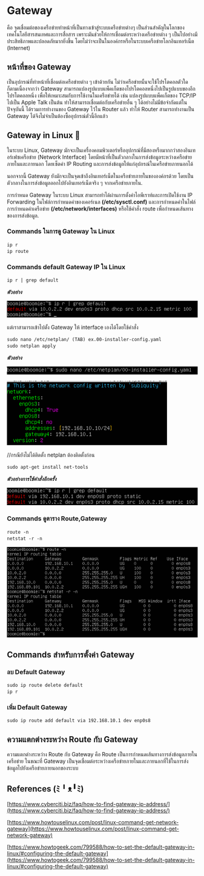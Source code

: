 # Gateway

คือ จุดเชื่อมต่อของเครือข่ายทำหน้าที่เป็นทางเข้าสู่ระบบเครือข่ายต่างๆ เป็นส่วนสำคัญในโลกของเทคโนโลยีสารสนเทศและการสื่อสาร เพราะมันช่วยให้การเชื่อมต่อระหว่างเครือข่ายต่าง ๆ เป็นไปอย่างมีประสิทธิภาพและปลอดภัยมากยิ่งขึ้น โดยไม่ว่าจะเป็นในองค์กรหรือในระบบเครือข่ายโลกอินเทอร์เน็ต (Internet)

## หน้าที่ของ Gateway

เป็นอุปกรณ์ที่ทำหน้าที่เชื่อมต่อเครือข่ายต่าง ๆ เข้าด้วยกัน ไม่ว่าเครือข่ายนั้นจะใช้โปรโตคอลตัวใดก็ตามเนื่องจากว่า Gateway สามารถแปลงรูปแบบแพ็คเก็ตของโปรโตคอลหนึ่งไปเป็นรูปแบบของอีกโปรโตคอลหนึ่ง เพื่อให้เหมาะสมกับการใช้งานในเครือข่ายได้ เช่น แปลงรูปแบบแพ็คเก็ตของ TCP/IP ไปเป็น Apple Talk เป็นต้น ทำให้สามารถเชื่อมต่อกับเครือข่ายอื่น ๆ ได้อย่างไม่มีข้อจำกัดแต่ในปัจจุบันนี้ ได้รวมการทำงานของ Gateway ไว้ใน Router แล้ว ทำให้ Router สามารถทำงานเป็น Gateway ได้จึงไม่จำเป็นต้องซื้ออุปกรณ์ตัวนี้อีกแล้ว

## Gateway in Linux 🐧

ในระบบ Linux, Gateway มักจะเป็นเครื่องคอมพิวเตอร์หรืออุปกรณ์ที่มีสองหรือมากกว่าสองอินเทอร์เฟซเครือข่าย (Network Interface) โดยมีหน้าที่เป็นตัวกลางในการส่งข้อมูลระหว่างเครือข่ายภายในและภายนอก โดยเซ็ตค่า IP Routing และการส่งข้อมูลให้แก่อุปกรณ์ในเครือข่ายภายนอกได้ 

นอกจากนี้ Gateway ยังมักจะเป็นจุดเข้าถึงอินเทอร์เน็ตในเครือข่ายภายในขององค์กรด้วย โดยเป็นตัวกลางในการส่งข้อมูลออกไปยังอินเทอร์เน็ตจริง ๆ จากเครือข่ายภายใน.

การกำหนด Gateway ในระบบ Linux สามารถทำได้ผ่านการตั้งค่าไอพีเราท์และการเปิดใช้งาน IP Forwarding ในไฟล์การกำหนดค่าของเคอร์เนล **(/etc/sysctl.conf)** และการกำหนดค่าในไฟล์การกำหนดค่าเครือข่าย **(/etc/network/interfaces)** หรือใช้คำสั่ง route เพื่อกำหนดเส้นทางของการส่งข้อมูล.

### Commands ในการดู Gateway ใน Linux

```markdown
ip r
ip route
```

### **Commands default Gateway IP ใน Linux**

```markdown
ip r | grep default
```

***ตัวอย่าง***

![gate1](gate1.png)

แต่เราสามารถเข้าไปตั้ง Gateway ให้ interface เองได้โดยใช้คำสั่ง

```markdown
sudo nano /etc/netplan/ (TAB) ex.00-installer-config.yaml
sudo netplan apply
```

***ตัวอย่าง***

![gate2](gate2.png)

![gate3](gate3.png)

//กรณียังไม่ได้ติดตั้ง netplan ต้องติดตั้งก่อน

```markdown
sudo apt-get install net-tools
```

***ตัวอย่างการใช้คำสั่งอีกครั้ง***

![gate4](gate4.png)

### Commands ดูตาราง Route,Gateway

```markdown
route -n
netstat -r -n
```

![gate5](gate5.png)

## **Commands สำหรับการตั้งค่า Gateway**

### ลบ **Default Gateway**

```markdown
sudo ip route delete default
ip r
```

### เพิ่ม **Default Gateway**

```markdown
sudo ip route add default via 192.168.10.1 dev enp0s8
```

## ความแตกต่างระหว่าง Route กับ Gateway

ความแตกต่างระหว่าง Route กับ Gateway คือ Route เป็นการกำหนดเส้นทางการส่งข้อมูลภายในเครือข่าย ในขณะที่ Gateway เป็นจุดเชื่อมต่อระหว่างเครือข่ายภายในและภายนอกที่ใช้ในการส่งข้อมูลไปยังเครือข่ายภายนอกของระบบ

## **References (ﾐ╹ᴥ╹ﾐ)**

[https://www.cyberciti.biz/faq/how-to-find-gateway-ip-address/](https://www.cyberciti.biz/faq/how-to-find-gateway-ip-address/)

[https://www.howtouselinux.com/post/linux-command-get-network-gateway](https://www.howtouselinux.com/post/linux-command-get-network-gateway)

[https://www.howtogeek.com/799588/how-to-set-the-default-gateway-in-linux/#configuring-the-default-gateway](https://www.howtogeek.com/799588/how-to-set-the-default-gateway-in-linux/#configuring-the-default-gateway)
